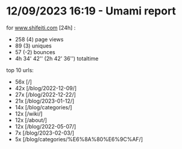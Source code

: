 # 12/09/2023 16:19 - Umami report
for www.shifeiti.com [24h] :

 - 258 (4) page views
 - 89 (3) uniques
 - 57 (-2) bounces
 - 4h 34' 42'' (2h 42' 36'') totaltime


top 10 urls:
 - 56x [/]
 - 42x [/blog/2022-12-09/]
 - 27x [/blog/2022-12-22/]
 - 21x [/blog/2023-01-12/]
 - 14x [/blog/categories/]
 - 12x [/wiki/]
 - 12x [/about/]
 - 12x [/blog/2022-05-07/]
 - 7x [/blog/2023-02-03/]
 - 5x [/blog/categories/%E6%8A%80%E6%9C%AF/]


